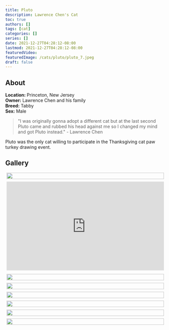 ```yaml
---
title: Pluto
description: Lawrence Chen's Cat
toc: true
authors: []
tags: [cat]
categories: []
series: []
date: 2021-12-27T04:28:12-08:00
lastmod: 2021-12-27T04:28:12-08:00
featuredVideo:
featuredImage: /cats/pluto/pluto_7.jpeg
draft: false
---
```


## About

**Location:** Princeton, New Jersey  
**Owner:** Lawrence Chen and his family  
**Breed:** Tabby  
**Sex:** Male  

> "I was originally gonna adopt a different cat but at the last 
> second Pluto came and rubbed his head against me so I changed 
> my mind and got Pluto instead." - Lawrence Chen

Pluto was the only cat willing to participate in the Thanksgiving cat paw turkey drawing event.

<style>
  .columns {
    list-style-type: none !important;
    padding: 0 0 0 0 !important;
    margin: 0 0 0 0 !important;
    columns: 400px;
    break-inside: avoid;
    column-gap: 0px;
  }

  .item {
    margin: 0 4px 8px 4px !important;
    padding: 0 0 0 0 !important;
  }

  .item > img {
    width: 100%;
    display: block;
    object-fit: contain;
  }
  .aspect {
    aspect-ratio: 16/9;
  }
</style>



## Gallery
<ul class="columns">
  <li class="item"><img src="/cats/pluto/pluto_7.jpeg"></li>
  <li class="item aspect"><iframe width="100%" height="100%" src="https://www.youtube.com/embed/3t_73hkWFaE" title="YouTube video player" frameborder="0" allow="accelerometer; autoplay; clipboard-write; encrypted-media; gyroscope; picture-in-picture" allowfullscreen></iframe></li>
  <li class="item"><img src="/cats/pluto/pluto_4.jpeg"></li>
  <li class="item"><img src="/cats/pluto/pluto_6.jpeg"></li>
  <li class="item"><img src="/cats/pluto/pluto_1.jpeg"></li>
  <li class="item"><img src="/cats/pluto/pluto_2.jpeg"></li>
  <li class="item"><img src="/cats/pluto/pluto_3.jpeg"></li>
  <li class="item"><img src="/cats/pluto/pluto_5.jpeg"></li>
</ul>